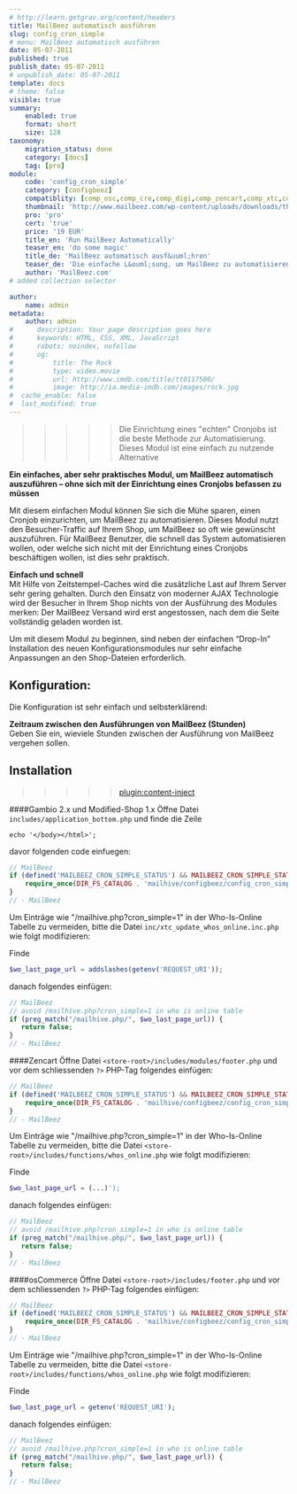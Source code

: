```yaml
---
# http://learn.getgrav.org/content/headers
title: MailBeez automatisch ausführen
slug: config_cron_simple
# menu: MailBeez automatisch ausführen
date: 05-07-2011
published: true
publish_date: 05-07-2011
# unpublish_date: 05-07-2011
template: docs
# theme: false
visible: true
summary:
    enabled: true
    format: short
    size: 128
taxonomy:
    migration_status: done
    category: [docs]
    tag: [pro]
module:
    code: 'config_cron_simple'
    category: [configbeez]
    compatiblity: [comp_osc,comp_cre,comp_digi,comp_zencart,comp_xtc,comp_xtcm2,comp_gambio]
    thumbnail: 'http://www.mailbeez.com/wp-content/uploads/downloads/thumbnails/2011/08/icon_cron_32.png'
    pro: 'pro'
    cert: 'true'
    price: '19 EUR'
    title_en: 'Run MailBeez Automatically'
    teaser_en: 'do some magic'
    title_de: 'MailBeez automatisch ausf&uuml;hren'
    teaser_de: 'Die einfache L&ouml;sung, um MailBeez zu automatisieren'
    author: 'MailBeez.com'
# added collection selector

author:
    name: admin
metadata:
    author: admin
#      description: Your page description goes here
#      keywords: HTML, CSS, XML, JavaScript
#      robots: noindex, nofollow
#      og:
#          title: The Rock
#          type: video.movie
#          url: http://www.imdb.com/title/tt0117500/
#          image: http://ia.media-imdb.com/images/rock.jpg
#  cache_enable: false
#  last_modified: true
---
```


>>>>>Die Einrichtung eines "echten" Cronjobs ist die beste Methode zur Automatisierung. Dieses Modul ist eine einfach zu nutzende Alternative


**Ein einfaches, aber sehr praktisches Modul, um MailBeez automatisch auszuführen – ohne sich mit der Einrichtung eines Cronjobs befassen zu müssen**

Mit diesem einfachen Modul können Sie sich die Mühe sparen, einen Cronjob einzurichten, um MailBeez zu automatisieren. Dieses Modul nutzt den Besucher-Traffic auf Ihrem Shop, um MailBeez so oft wie gewünscht auszuführen. Für MailBeez Benutzer, die schnell das System automatisieren wollen, oder welche sich nicht mit der Einrichtung eines Cronjobs beschäftigen wollen, ist dies sehr praktisch.

**Einfach und schnell**  
 Mit Hilfe von Zeitstempel-Caches wird die zusätzliche Last auf Ihrem Server sehr gering gehalten. Durch den Einsatz von moderner AJAX Technologie wird der Besucher in Ihrem Shop nichts von der Ausführung des Modules merken: Der MailBeez Versand wird erst angestossen, nach dem die Seite vollständig geladen worden ist.

Um mit diesem Modul zu beginnen, sind neben der einfachen “Drop-In” Installation des neuen Konfigurationsmodules nur sehr einfache Anpassungen an den Shop-Dateien erforderlich.

## Konfiguration:

Die Konfiguration ist sehr einfach und selbsterklärend:

**Zeitraum zwischen den Ausführungen von MailBeez (Stunden)**  
 Geben Sie ein, wieviele Stunden zwischen der Ausführung von MailBeez vergehen sollen.


## Installation

>>>>>[plugin:content-inject](/content_blocks/hint_preintegration)


####Gambio 2.x und Modified-Shop 1.x
Öffne Datei `includes/application_bottom.php` und finde die Zeile 

`echo '</body></html>';`

davor folgenden code einfuegen:
```php
// MailBeez
if (defined('MAILBEEZ_CRON_SIMPLE_STATUS') && MAILBEEZ_CRON_SIMPLE_STATUS == 'True') {
    require_once(DIR_FS_CATALOG . 'mailhive/configbeez/config_cron_simple/includes/cron_simple_inc.php');
}
// - MailBeez
```

Um Einträge wie "/mailhive.php?cron_simple=1" in der Who-Is-Online Tabelle zu vermeiden, bitte die Datei `inc/xtc_update_whos_online.inc.php` wie folgt modifizieren:

Finde

```php
$wo_last_page_url = addslashes(getenv('REQUEST_URI'));
```

danach folgendes einfügen:

```php
// MailBeez
// avoid /mailhive.php?cron_simple=1 in who is online table
if (preg_match("/mailhive.php/", $wo_last_page_url)) {
   return false;
}
// - MailBeez
```


####Zencart
Öffne Datei  `<store-root>/includes/modules/footer.php` und vor dem schliessenden `?>` PHP-Tag folgendes einfügen:

```PHP
// MailBeez
if (defined('MAILBEEZ_CRON_SIMPLE_STATUS') && MAILBEEZ_CRON_SIMPLE_STATUS == 'True') {
    require_once(DIR_FS_CATALOG . 'mailhive/configbeez/config_cron_simple/includes/cron_simple_inc.php');
}
// - MailBeez

```
Um Einträge wie "/mailhive.php?cron_simple=1" in der Who-Is-Online Tabelle zu vermeiden, bitte die Datei `<store-root>/includes/functions/whos_online.php` wie folgt modifizieren:


Finde

```php
$wo_last_page_url = (...)');
```

danach folgendes einfügen:

```php
// MailBeez
// avoid /mailhive.php?cron_simple=1 in who is online table
if (preg_match("/mailhive.php/", $wo_last_page_url)) {
   return false;
}
// - MailBeez
``` 


####osCommerce
Öffne Datei `<store-root>/includes/footer.php` und vor dem schliessenden `?>` PHP-Tag folgendes einfügen:

```PHP
// MailBeez
if (defined('MAILBEEZ_CRON_SIMPLE_STATUS') && MAILBEEZ_CRON_SIMPLE_STATUS == 'True') {
    require_once(DIR_FS_CATALOG . 'mailhive/configbeez/config_cron_simple/includes/cron_simple_inc.php');
}
// - MailBeez

```
Um Einträge wie "/mailhive.php?cron_simple=1" in der Who-Is-Online Tabelle zu vermeiden, bitte die Datei  `<store-root>/includes/functions/whos_online.php` wie folgt modifizieren:


Finde
```php
$wo_last_page_url = getenv('REQUEST_URI');
```

danach folgendes einfügen:

```php
// MailBeez
// avoid /mailhive.php?cron_simple=1 in who is online table
if (preg_match("/mailhive.php/", $wo_last_page_url)) {
   return false;
}
// - MailBeez
``` 


